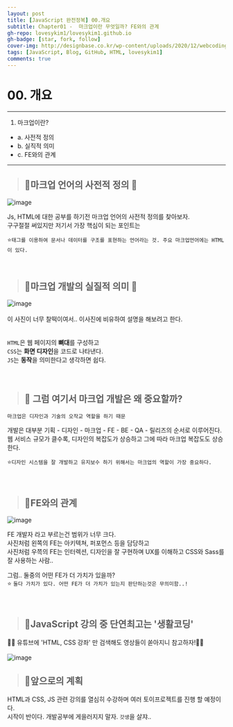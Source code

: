 ```yaml
---
layout: post
title: [JavaScript 완전정복] 00.개요 
subtitle: Chapter01 -  마크업이란 무엇일까? FE와의 관계
gh-repo: lovesykim1/lovesykim1.github.io
gh-badge: [star, fork, follow]
cover-img: http://designbase.co.kr/wp-content/uploads/2020/12/webcoding-03-overview.jpg
tags: [JavaScript, Blog, GitHub, HTML, lovesykim1]
comments: true
---
```


# 00. 개요

***

1. 마크업이란?
  - a. 사전적 정의
  - b. 실직적 의미
  - c. FE와의 관계

***

> ## 🤔마크업 언어의 사전적 정의 📙 
  
![image](https://user-images.githubusercontent.com/99684282/155842913-1046d622-e035-4f5d-b28d-1bda60abf853.png)

Js, HTML에 대한 공부를 하기전 마크업 언어의 사전적 정의를 찾아보자. <BR>
구구절절 써있지만 저기서 가장 핵심이 되는 포인트는 <BR>
  
⭐`태그를 이용하여 문서나 데이터를 구조를 표현하는 언어라는 것. 주요 마크업언어에는 HTML이 있다.`
  
<BR>
  
> ## 🤔마크업 개발의 실질적 의미 📙 
![image](http://designbase.co.kr/wp-content/uploads/2020/12/webcoding-03-overview.jpg)
<br> <br>
이 사진이 너무 찰떡이여서.. 이사진에 비유하여 설명을 해보려고 한다. <br>  <br>   
  `HTML`은 웹 페이지의 <b>뼈대</b>를 구성하고 <BR>
  `CSS`는 <b>화면 디자인</b>을 코드로 나타낸다. <BR>
  `JS`는 <b>동작</b>을 의미한다고 생각하면 쉽다. <BR><BR><BR>

> ## 📌 그럼 여기서 마크업 개발은 왜 중요할까?
`마크업은 디자인과 기술의 오작교 역할을 하기 때문`
  

개발은 대부분
기획 - 디자인 - 마크업 - FE - BE - QA - 릴리즈의 순서로 이루어진다.<BR>
  웹 서비스 규모가 클수록, 디자인의 복잡도가 상승하고 그에 따라 마크업 복잡도도 상승한다.
  
⭐`디자인 시스템을 잘 개발하고 유지보수 하기 위해서는 마크업의 역할이 가장 중요하다.`  <BR><BR><BR>

  
  
> ## 🤔FE와의 관계
  ![image](https://user-images.githubusercontent.com/99684282/155843331-b852740e-df77-44d4-94c9-df8580d15349.png)

  FE 개발자 라고 부르는건 범위가 너무 크다. <BR>
  사진처럼 왼쪽의 FE는 아키텍쳐, 퍼포먼스 등을 담당하고 <BR>
  사진처럼 우쯕의 FE는 인터렉션, 디자인을 잘 구현하며 UX를 이해하고 CSS와 Sass를 잘 사용하는 사람..<BR>
  
  그럼.. 둘중의 어떤 FE가 더 가치가 있을까?<BR>
 ⭐ `둘다 가치가 있다. 어떤 FE가 더 가치가 있는지 판단하는것은 무의미함..!`<BR><BR><BR>
  
> ## 🤔JavaScript 강의 중 단연최고는 '생활코딩'
  👩‍💻 유튜브에 'HTML, CSS 강좌' 만 검색해도 영상들이 쏟아지니 참고하자!👩‍💻 <BR><BR>
  ![image](https://user-images.githubusercontent.com/99684282/155843456-a4983041-fad4-4b7d-9e64-4d6b83136ed8.png)
  
> ## 🥰앞으로의 계획
 HTML과 CSS, JS 관련 강의를 열심히 수강하며 여러 토이프로젝트를 진행 할 예정이다. <BR>
  시작이 반이다. 개발공부에 게을러지지 말자. `갓생`을 살쟈.. 
